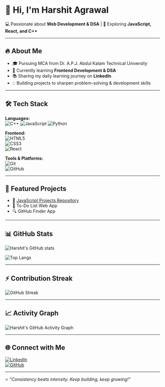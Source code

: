 # 👋 Hi, I'm Harshit Agrawal  

💻 Passionate about **Web Development & DSA** | 🚀 Exploring **JavaScript, React, and C++**  

---

## 🔥 About Me
- 🎓 Pursuing MCA from Dr. A.P.J. Abdul Kalam Technical University  
- 🌱 Currently learning **Frontend Development & DSA**  
- 📚 Sharing my daily learning journey on **LinkedIn**  
- 💡 Building projects to sharpen problem-solving & development skills  

---

## 🛠️ Tech Stack
**Languages:**  
![C++](https://img.shields.io/badge/C++-00599C?style=flat&logo=c%2B%2B&logoColor=white)  ![JavaScript](https://img.shields.io/badge/JavaScript-F7DF1E?style=flat&logo=javascript&logoColor=black)  ![Python](https://img.shields.io/badge/Python-3776AB?style=flat&logo=python&logoColor=white)  

**Frontend:**  
![HTML5](https://img.shields.io/badge/HTML5-E34F26?style=flat&logo=html5&logoColor=white)  
![CSS3](https://img.shields.io/badge/CSS3-1572B6?style=flat&logo=css3&logoColor=white)  
![React](https://img.shields.io/badge/React-20232A?style=flat&logo=react&logoColor=61DAFB)  

**Tools & Platforms:**  
![Git](https://img.shields.io/badge/Git-F05032?style=flat&logo=git&logoColor=white)  
![GitHub](https://img.shields.io/badge/GitHub-181717?style=flat&logo=github&logoColor=white)  

---

## 📌 Featured Projects
- 🎯 [JavaScript Projects Repository](your_repo_link)  
- 📝 To-Do List Web App  
- 🔍 GitHub Finder App  

---

## 📊 GitHub Stats
![Harshit's GitHub stats](https://github-readme-stats.vercel.app/api?username=harshit-WebDeveloper&show_icons=true&theme=tokyonight)  

![Top Langs](https://github-readme-stats.vercel.app/api/top-langs/?username=harshit-WebDeveloper&layout=compact&theme=tokyonight)  

---

## ⚡ Contribution Streak
![GitHub Streak](https://github-readme-streak-stats.herokuapp.com/?user=harshit-WebDeveloper&theme=tokyonight)  

---

## 📈 Activity Graph
![Harshit's GitHub Activity Graph](https://github-readme-activity-graph.vercel.app/graph?username=harshit-WebDeveloper&theme=tokyo-night)  

---

## 🌐 Connect with Me
[![LinkedIn](https://img.shields.io/badge/LinkedIn-blue?style=flat&logo=linkedin)](https://www.linkedin.com/in/harshit-webdeveloper/)  
[![GitHub](https://img.shields.io/badge/GitHub-black?style=flat&logo=github)](https://github.com/harshit-WebDeveloper)  

---

⭐️ *“Consistency beats intensity. Keep building, keep growing!”*
